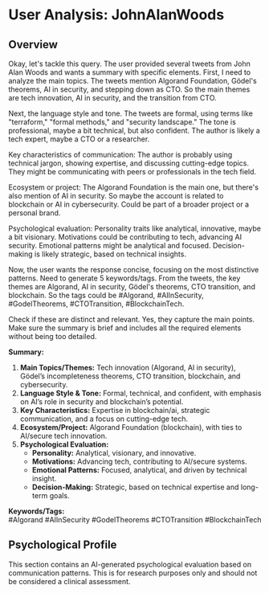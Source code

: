 # User Analysis: JohnAlanWoods

## Overview

<think>
Okay, let's tackle this query. The user provided several tweets from John Alan Woods and wants a summary with specific elements. First, I need to analyze the main topics. The tweets mention Algorand Foundation, Gödel's theorems, AI in security, and stepping down as CTO. So the main themes are tech innovation, AI in security, and the transition from CTO.

Next, the language style and tone. The tweets are formal, using terms like "terraform," "formal methods," and "security landscape." The tone is professional, maybe a bit technical, but also confident. The author is likely a tech expert, maybe a CTO or a researcher.

Key characteristics of communication: The author is probably using technical jargon, showing expertise, and discussing cutting-edge topics. They might be communicating with peers or professionals in the tech field.

Ecosystem or project: The Algorand Foundation is the main one, but there's also mention of AI in security. So maybe the account is related to blockchain or AI in cybersecurity. Could be part of a broader project or a personal brand.

Psychological evaluation: Personality traits like analytical, innovative, maybe a bit visionary. Motivations could be contributing to tech, advancing AI security. Emotional patterns might be analytical and focused. Decision-making is likely strategic, based on technical insights.

Now, the user wants the response concise, focusing on the most distinctive patterns. Need to generate 5 keywords/tags. From the tweets, the key themes are Algorand, AI in security, Gödel's theorems, CTO transition, and blockchain. So the tags could be #Algorand, #AIInSecurity, #GodelTheorems, #CTOTransition, #BlockchainTech.

Check if these are distinct and relevant. Yes, they capture the main points. Make sure the summary is brief and includes all the required elements without being too detailed.
</think>

**Summary:**  
1. **Main Topics/Themes:** Tech innovation (Algorand, AI in security), Gödel’s incompleteness theorems, CTO transition, blockchain, and cybersecurity.  
2. **Language Style & Tone:** Formal, technical, and confident, with emphasis on AI’s role in security and blockchain’s potential.  
3. **Key Characteristics:** Expertise in blockchain/ai, strategic communication, and a focus on cutting-edge tech.  
4. **Ecosystem/Project:** Algorand Foundation (blockchain), with ties to AI/secure tech innovation.  
5. **Psychological Evaluation:**  
   - **Personality:** Analytical, visionary, and innovative.  
   - **Motivations:** Advancing tech, contributing to AI/secure systems.  
   - **Emotional Patterns:** Focused, analytical, and driven by technical insight.  
   - **Decision-Making:** Strategic, based on technical expertise and long-term goals.  

**Keywords/Tags:**  
#Algorand #AIInSecurity #GodelTheorems #CTOTransition #BlockchainTech

## Psychological Profile

This section contains an AI-generated psychological evaluation based on communication patterns. This is for research purposes only and should not be considered a clinical assessment.